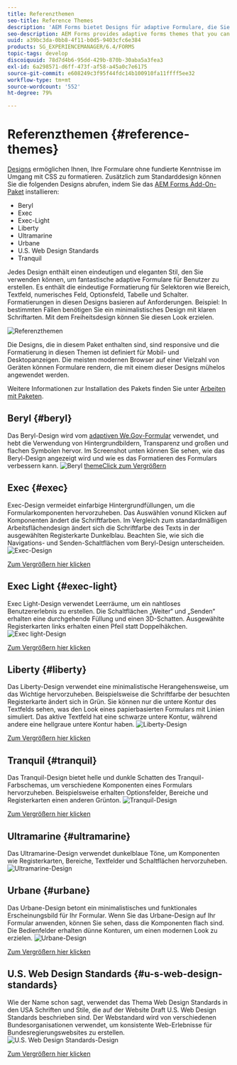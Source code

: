 ```yaml
---
title: Referenzthemen
seo-title: Reference Themes
description: 'AEM Forms bietet Designs für adaptive Formulare, die Sie aus Softwareverteilung beziehen und zum Gestalten eines Formulars verwenden können. '
seo-description: AEM Forms provides adaptive forms themes that you can get from Software Distribution and use to style a form.
uuid: a39bc3da-0bb8-4f11-b0d5-9403cfc6e384
products: SG_EXPERIENCEMANAGER/6.4/FORMS
topic-tags: develop
discoiquuid: 78d7d4b6-95dd-429b-870b-30aba5a3fea3
exl-id: 6a298571-d6ff-473f-af58-a45a0c7e6175
source-git-commit: e608249c3f95f44fdc14b100910fa11ffff5ee32
workflow-type: tm+mt
source-wordcount: '552'
ht-degree: 79%

---
```


# Referenzthemen {#reference-themes}

[Designs](/help/forms/using/themes.md) ermöglichen Ihnen, Ihre Formulare ohne fundierte Kenntnisse im Umgang mit CSS zu formatieren. Zusätzlich zum Standarddesign können Sie die folgenden Designs abrufen, indem Sie das [AEM Forms Add-On-Paket](https://experienceleague.adobe.com/docs/experience-manager-release-information/aem-release-updates/forms-updates/aem-forms-releases.html) installieren:

* Beryl
* Exec
* Exec-Light
* Liberty
* Ultramarine
* Urbane
* U.S. Web Design Standards
* Tranquil

Jedes Design enthält einen eindeutigen und eleganten Stil, den Sie verwenden können, um fantastische adaptive Formulare für Benutzer zu erstellen. Es enthält die eindeutige Formatierung für Selektoren wie Bereich, Textfeld, numerisches Feld, Optionsfeld, Tabelle und Schalter. Formatierungen in diesen Designs basieren auf Anforderungen. Beispiel: In bestimmten Fällen benötigen Sie ein minimalistisches Design mit klaren Schriftarten. Mit dem Freiheitsdesign können Sie diesen Look erzielen.

![Referenzthemen](assets/ref-themes.png)

Die Designs, die in diesem Paket enthalten sind, sind responsive und die Formatierung in diesen Themen ist definiert für Mobil- und Desktopanzeigen. Die meisten modernen Browser auf einer Vielzahl von Geräten können Formulare rendern, die mit einem dieser Designs mühelos angewendet werden.

Weitere Informationen zur Installation des Pakets finden Sie unter [Arbeiten mit Paketen](/help/sites-administering/package-manager.md).

## Beryl {#beryl}

Das Beryl-Design wird vom [adaptiven We.Gov-Formular](/help/forms/using/gov-reference-site-walkthrough.md) verwendet, und hebt die Verwendung von Hintergrundbildern, Transparenz und großen und flachen Symbolen hervor. Im Screenshot unten können Sie sehen, wie das Beryl-Design angezeigt wird und wie es das Formatieren des Formulars verbessern kann.
![Beryl ](assets/beryl.png)
[themeClick zum Vergrößern](assets/beryl-1.png)

## Exec {#exec}

Exec-Design vermeidet einfarbige Hintergrundfüllungen, um die Formularkomponenten hervorzuheben. Das Auswählen vonund Klicken auf Komponenten ändert die Schriftfarben. Im Vergleich zum standardmäßigen Arbeitsflächendesign ändert sich die Schriftfarbe des Texts in der ausgewählten Registerkarte Dunkelblau. Beachten Sie, wie sich die Navigations- und Senden-Schaltflächen vom Beryl-Design unterscheiden.
![Exec-Design](assets/exec.png)

[Zum Vergrößern hier klicken](assets/exec-1.png)

## Exec Light {#exec-light}

Exec Light-Design verwendet Leerräume, um ein nahtloses Benutzererlebnis zu erstellen. Die Schaltflächen „Weiter“ und „Senden“ erhalten eine durchgehende Füllung und einen 3D-Schatten. Ausgewählte Registerkarten links erhalten einen Pfeil statt Doppelhäkchen.
![Exec light-Design](assets/exec-light.png)

[Zum Vergrößern hier klicken](assets/exec-light-1.png)

## Liberty {#liberty}

Das Liberty-Design verwendet eine minimalistische Herangehensweise, um das Wichtige hervorzuheben. Beispielsweise die Schriftfarbe der besuchten Registerkarte ändert sich in Grün. Sie können nur die untere Kontur des Textfelds sehen, was den Look eines papierbasierten Formulars mit Linien simuliert. Das aktive Textfeld hat eine schwarze untere Kontur, während andere eine hellgraue untere Kontur haben.
![Liberty-Design](assets/liberty.png)

[Zum Vergrößern hier klicken](assets/liberty-1.png)

## Tranquil {#tranquil}

Das Tranquil-Design bietet helle und dunkle Schatten des Tranquil-Farbschemas, um verschiedene Komponenten eines Formulars hervorzuheben. Beispielsweise erhalten Optionsfelder, Bereiche und Registerkarten einen anderen Grünton.
![Tranquil-Design](assets/tranquil.png)

[Zum Vergrößern hier klicken](assets/tranquil-1.png)

## Ultramarine {#ultramarine}

Das Ultramarine-Design verwendet dunkelblaue Töne, um Komponenten wie Registerkarten, Bereiche, Textfelder und Schaltflächen hervorzuheben.
![Ultramarine-Design](assets/ultramarine.png)

## Urbane {#urbane}

Das Urbane-Design betont ein minimalistisches und funktionales Erscheinungsbild für Ihr Formular. Wenn Sie das Urbane-Design auf Ihr Formular anwenden, können Sie sehen, dass die Komponenten flach sind. Die Bedienfelder erhalten dünne Konturen, um einen modernen Look zu erzielen.
![Urbane-Design](assets/urbane.png)

[Zum Vergrößern hier klicken](assets/urbane-1.png)

## U.S. Web Design Standards {#u-s-web-design-standards}

Wie der Name schon sagt, verwendet das Thema Web Design Standards in den USA Schriften und Stile, die auf der Website Draft U.S. Web Design Standards beschrieben sind. Der Webstandard wird von verschiedenen Bundesorganisationen verwendet, um konsistente Web-Erlebnisse für Bundesregierungswebsites zu erstellen.
![U.S. Web Design Standards-Design](assets/us-web-standards.png)

[Zum Vergrößern hier klicken](assets/usgov.png)
